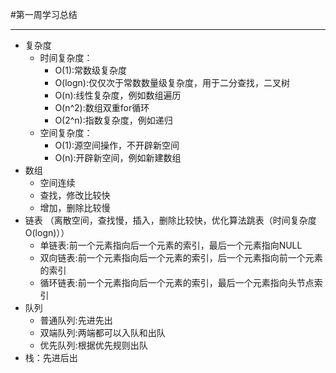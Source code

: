 #第一周学习总结
***
* 复杂度
    * 时间复杂度：
        * O(1):常数级复杂度
        * O(logn):仅仅次于常数数量级复杂度，用于二分查找，二叉树
        * O(n):线性复杂度，例如数组遍历
        * O(n^2):数组双重for循环
        * O(2^n):指数复杂度，例如递归
    * 空间复杂度：
        * O(1):源空间操作，不开辟新空间
        * O(n):开辟新空间，例如新建数组
* 数组
    * 空间连续
    * 查找，修改比较快
    * 增加，删除比较慢
* 链表  （离散空间，查找慢，插入，删除比较快，优化算法跳表（时间复杂度O(logn)））
    * 单链表:前一个元素指向后一个元素的索引，最后一个元素指向NULL
    * 双向链表:前一个元素指向后一个元素的索引，后一个元素指向前一个元素的索引
    * 循环链表:前一个元素指向后一个元素的索引，最后一个元素指向头节点索引
* 队列
    * 普通队列:先进先出
    * 双端队列:两端都可以入队和出队
    * 优先队列:根据优先规则出队
* 栈：先进后出
        
